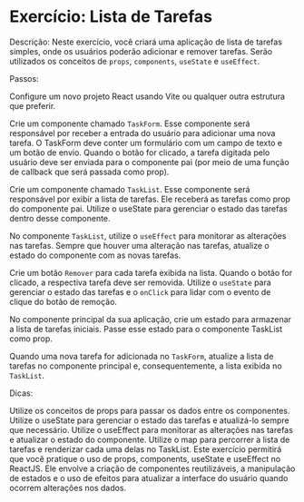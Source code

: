 # Exercício: Lista de Tarefas

Descrição:
Neste exercício, você criará uma aplicação de lista de tarefas simples, onde os usuários poderão adicionar e remover tarefas. Serão utilizados os conceitos de `props`, `components`, `useState` e `useEffect`.

Passos:

Configure um novo projeto React usando Vite ou qualquer outra estrutura que preferir.

Crie um componente chamado `TaskForm`. Esse componente será responsável por receber a entrada do usuário para adicionar uma nova tarefa. O TaskForm deve conter um formulário com um campo de texto e um botão de envio. Quando o botão for clicado, a tarefa digitada pelo usuário deve ser enviada para o componente pai (por meio de uma função de callback que será passada como prop).

Crie um componente chamado `TaskList`. Esse componente será responsável por exibir a lista de tarefas. Ele receberá as tarefas como prop do componente pai. Utilize o useState para gerenciar o estado das tarefas dentro desse componente.

No componente `TaskList`, utilize o `useEffect` para monitorar as alterações nas tarefas. Sempre que houver uma alteração nas tarefas, atualize o estado do componente com as novas tarefas.

Crie um botão `Remover` para cada tarefa exibida na lista. Quando o botão for clicado, a respectiva tarefa deve ser removida. Utilize o `useState` para gerenciar o estado das tarefas e o `onClick` para lidar com o evento de clique do botão de remoção.

No componente principal da sua aplicação, crie um estado para armazenar a lista de tarefas iniciais. Passe esse estado para o componente TaskList como prop.

Quando uma nova tarefa for adicionada no `TaskForm`, atualize a lista de tarefas no componente principal e, consequentemente, a lista exibida no `TaskList`.

Dicas:

Utilize os conceitos de props para passar os dados entre os componentes.
Utilize o useState para gerenciar o estado das tarefas e atualizá-lo sempre que necessário.
Utilize o useEffect para monitorar as alterações nas tarefas e atualizar o estado do componente.
Utilize o map para percorrer a lista de tarefas e renderizar cada uma delas no TaskList.
Este exercício permitirá que você pratique o uso de props, components, useState e useEffect no ReactJS. Ele envolve a criação de componentes reutilizáveis, a manipulação de estados e o uso de efeitos para atualizar a interface do usuário quando ocorrem alterações nos dados.


